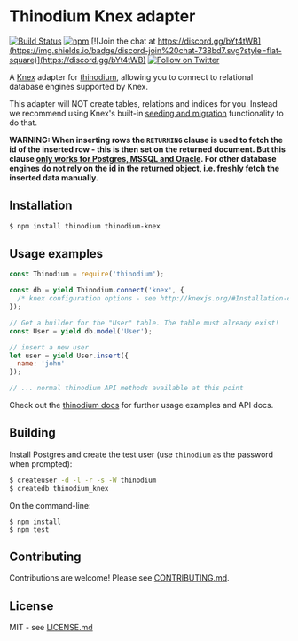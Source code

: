 # Thinodium Knex adapter

[![Build Status](https://travis-ci.org/thinodium/thinodium-knex.svg?branch=master)](http://travis-ci.org/thinodium/thinodium-knex)
[![npm](https://img.shields.io/npm/v/thinodium-knex.svg?maxAge=2592000)](https://www.npmjs.com/package/thinodium-knex)
[![Join the chat at https://discord.gg/bYt4tWB](https://img.shields.io/badge/discord-join%20chat-738bd7.svg?style=flat-square)](https://discord.gg/bYt4tWB)
[![Follow on Twitter](https://img.shields.io/twitter/url/http/shields.io.svg?style=social&label=Follow&maxAge=2592000)](https://twitter.com/hiddentao)


A [Knex](http://knexjs.org/) adapter for [thinodium](https://github.com/thinodium/thinodium), allowing
you to connect to relational database engines supported by Knex.

This adapter will NOT create tables, relations and indices for you. Instead we
recommend using Knex's built-in [seeding and migration](http://knexjs.org/#Migrations)
functionality to do that.

**WARNING: When inserting rows the `RETURNING` clause is used to fetch the id
of the inserted row - this is then set on the returned document. But this clause
[only works for Postgres, MSSQL and Oracle](http://knexjs.org/#Builder-returning).
For other database engines do not
rely on the id in the returned object, i.e. freshly fetch the inserted data
manually.**

## Installation

```bash
$ npm install thinodium thinodium-knex
```

## Usage examples

```js
const Thinodium = require('thinodium');

const db = yield Thinodium.connect('knex', {
  /* knex configuration options - see http://knexjs.org/#Installation-client */
});

// Get a builder for the "User" table. The table must already exist!
const User = yield db.model('User');

// insert a new user
let user = yield User.insert({
  name: 'john'
});

// ... normal thinodium API methods available at this point
```

Check out the [thinodium docs](https://hiddentao.github.io/thinodium) for further usage examples and API docs.

## Building

Install Postgres and create the test user (use `thinodium` as the password when prompted):

```bash
$ createuser -d -l -r -s -W thinodium
$ createdb thinodium_knex
```

On the command-line:

    $ npm install
    $ npm test

## Contributing

Contributions are welcome! Please see [CONTRIBUTING.md](https://github.com/thinodium/thinodium-knex/blob/master/CONTRIBUTING.md).

## License

MIT - see [LICENSE.md](https://github.com/thinodium/thinodium-knex/blob/master/LICENSE.md)
